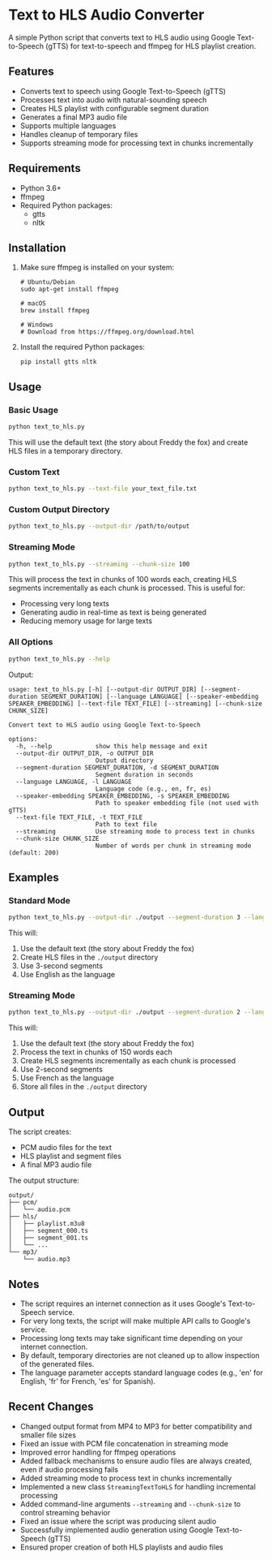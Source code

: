 # Text to HLS Audio Converter

A simple Python script that converts text to HLS audio using Google Text-to-Speech (gTTS) for text-to-speech and ffmpeg for HLS playlist creation.

## Features

- Converts text to speech using Google Text-to-Speech (gTTS)
- Processes text into audio with natural-sounding speech
- Creates HLS playlist with configurable segment duration
- Generates a final MP3 audio file
- Supports multiple languages
- Handles cleanup of temporary files
- Supports streaming mode for processing text in chunks incrementally

## Requirements

- Python 3.6+
- ffmpeg
- Required Python packages:
  - gtts
  - nltk

## Installation

1. Make sure ffmpeg is installed on your system:
   ```
   # Ubuntu/Debian
   sudo apt-get install ffmpeg

   # macOS
   brew install ffmpeg

   # Windows
   # Download from https://ffmpeg.org/download.html
   ```

2. Install the required Python packages:
   ```
   pip install gtts nltk
   ```

## Usage

### Basic Usage

```bash
python text_to_hls.py
```

This will use the default text (the story about Freddy the fox) and create HLS files in a temporary directory.

### Custom Text

```bash
python text_to_hls.py --text-file your_text_file.txt
```

### Custom Output Directory

```bash
python text_to_hls.py --output-dir /path/to/output
```

### Streaming Mode

```bash
python text_to_hls.py --streaming --chunk-size 100
```

This will process the text in chunks of 100 words each, creating HLS segments incrementally as each chunk is processed. This is useful for:
- Processing very long texts
- Generating audio in real-time as text is being generated
- Reducing memory usage for large texts

### All Options

```bash
python text_to_hls.py --help
```

Output:
```
usage: text_to_hls.py [-h] [--output-dir OUTPUT_DIR] [--segment-duration SEGMENT_DURATION] [--language LANGUAGE] [--speaker-embedding SPEAKER_EMBEDDING] [--text-file TEXT_FILE] [--streaming] [--chunk-size CHUNK_SIZE]

Convert text to HLS audio using Google Text-to-Speech

options:
  -h, --help            show this help message and exit
  --output-dir OUTPUT_DIR, -o OUTPUT_DIR
                        Output directory
  --segment-duration SEGMENT_DURATION, -d SEGMENT_DURATION
                        Segment duration in seconds
  --language LANGUAGE, -l LANGUAGE
                        Language code (e.g., en, fr, es)
  --speaker-embedding SPEAKER_EMBEDDING, -s SPEAKER_EMBEDDING
                        Path to speaker embedding file (not used with gTTS)
  --text-file TEXT_FILE, -t TEXT_FILE
                        Path to text file
  --streaming           Use streaming mode to process text in chunks
  --chunk-size CHUNK_SIZE
                        Number of words per chunk in streaming mode (default: 200)
```

## Examples

### Standard Mode

```bash
python text_to_hls.py --output-dir ./output --segment-duration 3 --language en
```

This will:
1. Use the default text (the story about Freddy the fox)
2. Create HLS files in the `./output` directory
3. Use 3-second segments
4. Use English as the language

### Streaming Mode

```bash
python text_to_hls.py --output-dir ./output --segment-duration 2 --language fr --streaming --chunk-size 150
```

This will:
1. Use the default text (the story about Freddy the fox)
2. Process the text in chunks of 150 words each
3. Create HLS segments incrementally as each chunk is processed
4. Use 2-second segments
5. Use French as the language
6. Store all files in the `./output` directory

## Output

The script creates:
- PCM audio files for the text
- HLS playlist and segment files
- A final MP3 audio file

The output structure:
```
output/
├── pcm/
│   └── audio.pcm
├── hls/
│   ├── playlist.m3u8
│   ├── segment_000.ts
│   ├── segment_001.ts
│   └── ...
└── mp3/
    └── audio.mp3
```

## Notes

- The script requires an internet connection as it uses Google's Text-to-Speech service.
- For very long texts, the script will make multiple API calls to Google's service.
- Processing long texts may take significant time depending on your internet connection.
- By default, temporary directories are not cleaned up to allow inspection of the generated files.
- The language parameter accepts standard language codes (e.g., 'en' for English, 'fr' for French, 'es' for Spanish).

## Recent Changes

- Changed output format from MP4 to MP3 for better compatibility and smaller file sizes
- Fixed an issue with PCM file concatenation in streaming mode
- Improved error handling for ffmpeg operations
- Added fallback mechanisms to ensure audio files are always created, even if audio processing fails
- Added streaming mode to process text in chunks incrementally
- Implemented a new class `StreamingTextToHLS` for handling incremental processing
- Added command-line arguments `--streaming` and `--chunk-size` to control streaming behavior
- Fixed an issue where the script was producing silent audio
- Successfully implemented audio generation using Google Text-to-Speech (gTTS)
- Ensured proper creation of both HLS playlists and audio files
